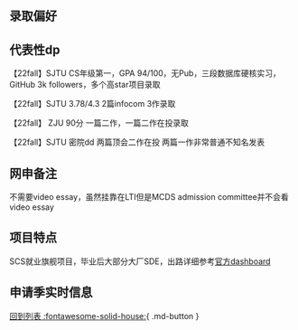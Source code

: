 ## 录取偏好

## 代表性dp
【22fall】SJTU CS年级第一，GPA 94/100，无Pub，三段数据库硬核实习，GitHub 3k followers，多个高star项目录取

【22fall】SJTU 3.78/4.3 2篇infocom 3作录取

【22fall】 ZJU 90分 一篇二作，一篇二作在投录取

【22fall】SJTU 密院dd 两篇顶会二作在投 两篇一作非常普通不知名发表
## 网申备注
不需要video essay，虽然挂靠在LTI但是MCDS admission committee并不会看video essay
## 项目特点
SCS就业旗舰项目，毕业后大部分大厂SDE，出路详细参考[官方dashboard](https://www.cmu.edu/career/outcomes/post-grad-dashboard.html)
## 申请季实时信息

[回到列表 :fontawesome-solid-house:](选校梯度.md){ .md-button }
